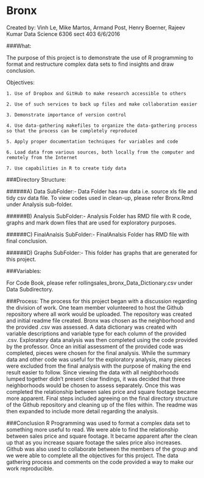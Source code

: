 # Bronx
Created by: Vinh Le, Mike Martos, Armand Post, Henry Boerner, Rajeev Kumar
Data Science 6306 sect 403
6/6/2016

###What:

The purpose of this project is to demonstrate the use of R programming to format and restructure complex data sets to find insights and draw conclusion.
    
Objectives:

	1. Use of Dropbox and GitHub to make research accessible to others
	
	2. Use of such services to back up files and make collaboration easier
	
	3. Demonstrate importance of version control

  	4. Use data-gathering makefiles to organize the data-gathering process so that the process can be completely reproduced
	
	5. Apply proper documentation techniques for variables and code

	6. Load data from various sources, both locally from the computer and remotely from the Internet
	 
	7. Use capabilities in R to create tidy data



###Directory Structure:

######A) Data SubFolder:- 
Data Folder has raw data i.e. source xls file and tidy csv data file. 
To view codes used in clean-up, please refer Bronx.Rmd under Analysis sub-folder.

######B) Analysis SubFolder:- 
Analysis Folder has RMD file with R code, graphs and mark down files that are used for exploratory purposes.

######C) FinalAnalsis SubFolder:- 
FinalAnalsis Folder has RMD file with final conclusion.

######D) Graphs SubFolder:- 
This folder has graphs that are generated for this project.


###Variables:

For Code Book, please refer rollingsales_bronx_Data_Dictionary.csv under Data Subdirectory.


###Process:
The process for this project began with a discussion regarding the division of work.  One team member volunteered to host the Github repository where all work would be uploaded.  The repository was created and initial readme file created.  Bronx was chosen as the neighborhood and the provided .csv was assessed.  A data dictionary was created with variable descriptions and variable type for each column of the provided .csv.
Exploratory data analysis was then completed using the code provided by the professor.  Once an initial assessment of the provided code was completed, pieces were chosen for the final analysis.  While the summary data and other code was useful for the exploratory analysis, many pieces were excluded from the final analysis with the purpose of making the end result easier to follow.
Since viewing the data with all neighborhoods lumped together didn’t present clear findings, it was decided that three neighborhoods would be chosen to assess separately.  Once this was completed the relationship between sales price and square footage became more apparent.
Final steps included agreeing on the final directory structure of the Github repository and cleaning up of the files within.  The readme was then expanded to include more detail regarding the analysis.


###Conclusion
R Programming was used to format a complex data set to something more useful to read. We were able to find the relationship between sales price and square footage. It became apparent after the clean up that as you increase square footage the sales price also increases. Github was also used to collaborate between the members of the group and we were able to complete all the objectives for this project. The data gathering process and comments on the code provided a way to make our work reproducible.  
